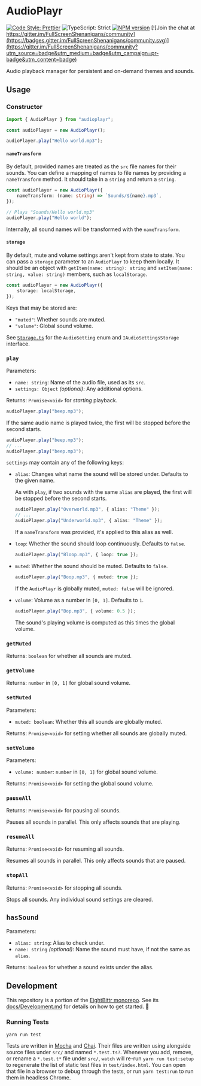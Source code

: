 <!-- Top -->

# AudioPlayr

[![Code Style: Prettier](https://img.shields.io/badge/code_style-prettier-brightgreen.svg)](https://prettier.io)
![TypeScript: Strict](https://img.shields.io/badge/typescript-strict-brightgreen.svg)
[![NPM version](https://badge.fury.io/js/audioplayr.svg)](http://badge.fury.io/js/audioplayr)
[![Join the chat at https://gitter.im/FullScreenShenanigans/community](https://badges.gitter.im/FullScreenShenanigans/community.svg)](https://gitter.im/FullScreenShenanigans/community?utm_source=badge&utm_medium=badge&utm_campaign=pr-badge&utm_content=badge)

Audio playback manager for persistent and on-demand themes and sounds.

<!-- /Top -->

## Usage

### Constructor

```typescript
import { AudioPlayr } from "audioplayr";

const audioPlayer = new AudioPlayr();

audioPlayer.play("Hello world.mp3");
```

#### `nameTransform`

By default, provided names are treated as the `src` file names for their sounds.
You can define a mapping of names to file names by providing a `nameTransform` method.
It should take in a `string` and return a `string`.

```typescript
const audioPlayer = new AudioPlayr({
    nameTransform: (name: string) => `Sounds/${name}.mp3`,
});

// Plays "Sounds/Hello world.mp3"
audioPlayer.play("Hello world");
```

Internally, all sound names will be transformed with the `nameTransform`.

#### `storage`

By default, mute and volume settings aren't kept from state to state.
You can pass a `storage` parameter to an `AudioPlayr` to keep them locally.
It should be an object with `getItem(name: string): string` and `setItem(name: string, value: string)` members, such as `localStorage`.

```typescript
const audioPlayer = new AudioPlayr({
    storage: localStorage,
});
```

Keys that may be stored are:

-   `"muted"`: Whether sounds are muted.
-   `"volume"`: Global sound volume.

See [`Storage.ts`](./src/Storage.ts) for the `AudioSetting` enum and `IAudioSettingsStorage` interface.

### `play`

Parameters:

-   `name: string`: Name of the audio file, used as its `src`.
-   `settings: Object` _(optional)_: Any additional options.

Returns: `Promise<void>` for _starting_ playback.

```typescript
audioPlayer.play("beep.mp3");
```

If the same audio name is played twice, the first will be stopped before the second starts.

```typescript
audioPlayer.play("beep.mp3");
// ...
audioPlayer.play("beep.mp3");
```

`settings` may contain any of the following keys:

-   `alias`:
    Changes what name the sound will be stored under.
    Defaults to the given name.

    As with `play`, if two sounds with the same `alias` are played, the first will be stopped before the second starts.

    ```typescript
    audioPlayer.play("Overworld.mp3", { alias: "Theme" });
    // ...
    audioPlayer.play("Underworld.mp3", { alias: "Theme" });
    ```

    If a `nameTransform` was provided, it's applied to this alias as well.

-   `loop`:
    Whether the sound should loop continuously.
    Defaults to `false`.

    ```typescript
    audioPlayer.play("Bloop.mp3", { loop: true });
    ```

-   `muted`:
    Whether the sound should be muted.
    Defaults to `false`.

    ```typescript
    audioPlayer.play("Boop.mp3", { muted: true });
    ```

    If the `AudioPlayr` is globally muted, `muted: false` will be ignored.

-   `volume`:
    Volume as a number in `[0, 1]`.
    Defaults to `1`.

    ```typescript
    audioPlayer.play("Bop.mp3", { volume: 0.5 });
    ```

    The sound's playing volume is computed as this times the global volume.

### `getMuted`

Returns: `boolean` for whether all sounds are muted.

### `getVolume`

Returns: `number` in `[0, 1]` for global sound volume.

### `setMuted`

Parameters:

-   `muted: boolean`: Whether this all sounds are globally muted.

Returns: `Promise<void>` for setting whether all sounds are globally muted.

### `setVolume`

Parameters:

-   `volume: number`: `number` in `[0, 1]` for global sound volume.

Returns: `Promise<void>` for setting the global sound volume.

### `pauseAll`

Returns: `Promise<void>` for pausing all sounds.

Pauses all sounds in parallel.
This only affects sounds that are playing.

### `resumeAll`

Returns: `Promise<void>` for resuming all sounds.

Resumes all sounds in parallel.
This only affects sounds that are paused.

### `stopAll`

Returns: `Promise<void>` for stopping all sounds.

Stops all sounds.
Any individual sound settings are cleared.

## `hasSound`

Parameters:

-   `alias: string`: Alias to check under.
-   `name: string` _(optional)_: Name the sound must have, if not the same as `alias`.

Returns: `boolean` for whether a sound exists under the alias.

<!-- Development -->

## Development

This repository is a portion of the [EightBittr monorepo](https://raw.githubusercontent.com/FullScreenShenanigans/EightBittr).
See its [docs/Development.md](../../docs/Development.md) for details on how to get started. 💖

### Running Tests

```shell
yarn run test
```

Tests are written in [Mocha](https://github.com/mochajs/mocha) and [Chai](https://github.com/chaijs/chai).
Their files are written using alongside source files under `src/` and named `*.test.ts?`.
Whenever you add, remove, or rename a `*.test.t*` file under `src/`, `watch` will re-run `yarn run test:setup` to regenerate the list of static test files in `test/index.html`.
You can open that file in a browser to debug through the tests, or run `yarn test:run` to run them in headless Chrome.

<!-- Maps -->
<!-- /Maps -->

<!-- /Development -->
